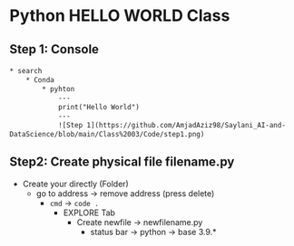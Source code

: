 # Python HELLO WORLD Class
## Step 1: Console
    * search
        * Conda
            * pyhton
                ---
                print("Hello World")
                ---
                ![Step 1](https://github.com/AmjadAziz98/Saylani_AI-and-DataScience/blob/main/Class%2003/Code/step1.png)
                

## Step2: Create physical file filename.py
* Create your directly (Folder)
    * go to address -> remove address (press delete)
        * `cmd`  -> `code .`
            * EXPLORE Tab
                * Create newfile -> newfilename.py
                    * status bar -> python -> base 3.9.*

